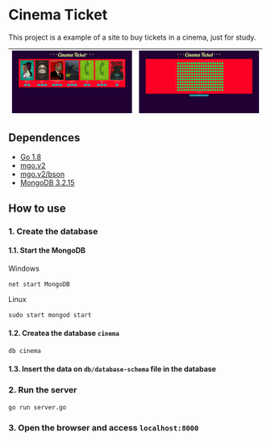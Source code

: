 # Cinema Ticket
This project is a example of a site to buy tickets in a cinema, just for study.

| ![home](./_img/cinema.png) | ![seates](./_img/seats.png) |
|------|-----|

## Dependences
  * [Go 1.8](https://golang.org/doc/go1.8)
  * [mgo.v2](http://gopkg.in/mgo.v2)
  * [mgo.v2/bson](http://gopkg.in/mgo.v2/bson)
  * [MongoDB 3.2.15](https://docs.mongodb.com/manual/installation/)

## How to use

### 1. Create the database
#### 1.1. Start the MongoDB

Windows
```
net start MongoDB
```

Linux
```
sudo start mongod start
```

#### 1.2. Createa the database `cinema`
```
db cinema
```
#### 1.3. Insert the data on `db/database-schema` file in the database

### 2. Run the server
```
go run server.go
```

### 3. Open the browser and access `localhost:8000`
